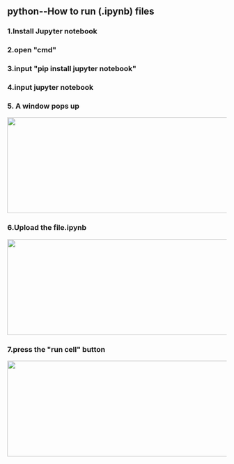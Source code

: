 ## python--How to run (.ipynb) files


### 1.Install Jupyter notebook
### 2.open "cmd"
### 3.input "pip install jupyter notebook"
### 4.input jupyter notebook
### 5. A window pops up

<div align="center">
<img src="https://img-blog.csdn.net/20170619234209242?watermark/2/text/aHR0cDovL2Jsb2cuY3Nkbi5uZXQvYXBwbGV5dWNoaQ==/font/5a6L5L2T/fontsize/400/fill/I0JBQkFCMA==/dissolve/70/gravity/Center"  height="220" width="1000">
<div align="left">

### 6.Upload the file.ipynb

<div align="center">
<img src="https://img-blog.csdn.net/20170619234306211?watermark/2/text/aHR0cDovL2Jsb2cuY3Nkbi5uZXQvYXBwbGV5dWNoaQ==/font/5a6L5L2T/fontsize/400/fill/I0JBQkFCMA==/dissolve/70/gravity/Center"  height="220" width="1000">
<div align="left">

### 7.press the "run cell" button

<div align="center">
<img src="https://img-blog.csdn.net/20170619234401196?watermark/2/text/aHR0cDovL2Jsb2cuY3Nkbi5uZXQvYXBwbGV5dWNoaQ==/font/5a6L5L2T/fontsize/400/fill/I0JBQkFCMA==/dissolve/70/gravity/Center"  height="220" width="1000">
<div align="left">
